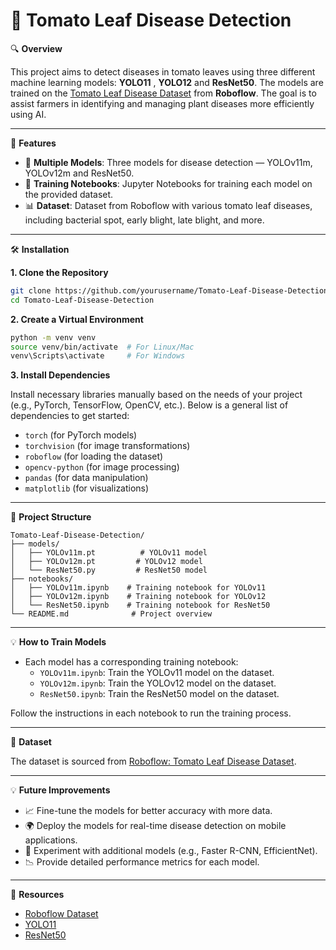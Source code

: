# 🍅 Tomato Leaf Disease Detection

🔍 **Overview**

This project aims to detect diseases in tomato leaves using three different machine learning models: **YOLO11** , **YOLO12** and **ResNet50**. The models are trained on the [Tomato Leaf Disease Dataset](https://universe.roboflow.com/bryan-b56jm/tomato-leaf-disease-ssoha/dataset/63) from **Roboflow**. The goal is to assist farmers in identifying and managing plant diseases more efficiently using AI.

---

🚀 **Features**

- 🍃 **Multiple Models**: Three models for disease detection — YOLOv11m, YOLOv12m and ResNet50.
- 🌾 **Training Notebooks**: Jupyter Notebooks for training each model on the provided dataset.
- 📊 **Dataset**: Dataset from Roboflow with various tomato leaf diseases, including bacterial spot, early blight, late blight, and more.

---

🛠️ **Installation**

**1. Clone the Repository**

```bash
git clone https://github.com/yourusername/Tomato-Leaf-Disease-Detection.git
cd Tomato-Leaf-Disease-Detection
```

**2. Create a Virtual Environment**

```bash
python -m venv venv
source venv/bin/activate  # For Linux/Mac
venv\Scripts\activate     # For Windows
```

**3. Install Dependencies**

Install necessary libraries manually based on the needs of your project (e.g., PyTorch, TensorFlow, OpenCV, etc.). Below is a general list of dependencies to get started:

- `torch` (for PyTorch models)
- `torchvision` (for image transformations)
- `roboflow` (for loading the dataset)
- `opencv-python` (for image processing)
- `pandas` (for data manipulation)
- `matplotlib` (for visualizations)

---

📁 **Project Structure**

```
Tomato-Leaf-Disease-Detection/
├── models/
│   ├── YOLOv11m.pt          # YOLOv11 model
│   ├── YOLOv12m.pt         # YOLOv12 model
│   └── ResNet50.py         # ResNet50 model
├── notebooks/
│   ├── YOLOv11m.ipynb    # Training notebook for YOLOv11
│   ├── YOLOv12m.ipynb    # Training notebook for YOLOv12
│   └── ResNet50.ipynb    # Training notebook for ResNet50           
└── README.md              # Project overview
```

---

💡 **How to Train Models**

- Each model has a corresponding training notebook:
    - `YOLOv11m.ipynb`: Train the YOLOv11 model on the dataset.
    - `YOLOv12m.ipynb`: Train the YOLOv12 model on the dataset.
    - `ResNet50.ipynb`: Train the ResNet50 model on the dataset.

Follow the instructions in each notebook to run the training process.

---

📝 **Dataset**

The dataset is sourced from [Roboflow: Tomato Leaf Disease Dataset](https://universe.roboflow.com/bryan-b56jm/tomato-leaf-disease-ssoha/dataset/63). 

---

💡 **Future Improvements**

- 📈 Fine-tune the models for better accuracy with more data.
- 🌍 Deploy the models for real-time disease detection on mobile applications.
- 🔄 Experiment with additional models (e.g., Faster R-CNN, EfficientNet).
- 📉 Provide detailed performance metrics for each model.

---

🔗 **Resources**

- [Roboflow Dataset](https://universe.roboflow.com/bryan-b56jm/tomato-leaf-disease-ssoha/dataset/63)
- [YOLO11](https://docs.ultralytics.com/fr/models/yolo11/)
- [ResNet50](https://keras.io/api/applications/resnet/#resnet50-function)

